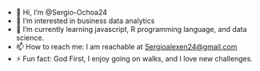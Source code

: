 - 👋 Hi, I’m @Sergio-Ochoa24
- 👀 I’m interested in business data analytics
- 🌱 I’m currently learning javascript, R programming language, and data science.
- 📫 How to reach me: I am reachable at Sergioalexen24@gmail.com
- ⚡ Fun fact: God First, I enjoy going on walks, and I love new challenges. 

<!---
Sergio-Ochoa24/Sergio-Ochoa24 is a ✨ special ✨ repository because its `README.md` (this file) appears on your GitHub profile.
You can click the Preview link to take a look at your changes.
--->

